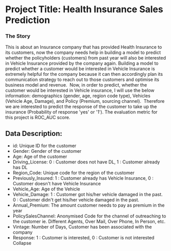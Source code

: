 
# Project Title: Health Insurance Sales Prediction
### The Story
This is about an Insurance company that has provided Health Insurance to its customers, now the company needs help in building a model to predict whether the policyholders (customers) from past year will also be interested in Vehicle Insurance provided by the company again.
​
Building a model to predict whether a customer would be interested in Vehicle Insurance is extremely helpful for the company because it can then accordingly plan its communication strategy to reach out to those customers and optimise its business model and revenue.
​
Now, in order to predict, whether the customer would be interested in Vehicle insurance, I will use the below information: demographics (gender, age, region code type), Vehicles (Vehicle Age, Damage), and Policy (Premium, sourcing channel).
​
Therefore we are interested to predict the response of the customer to take up the insurance (Probability of response 'yes' or '1'). The evaluation metric for this project is ROC_AUC score.
​
## Data Description:
- id: Unique ID for the customer
- Gender: Gender of the customer
- Age: Age of the customer
- Driving_License: 0 : Customer does not have DL, 1 : Customer already has DL
- Region_Code: Unique code for the region of the customer
- Previously_Insured: 1 : Customer already has Vehicle Insurance, 0 : Customer doesn't have Vehicle Insurance
- Vehicle_Age: Age of the Vehicle
- Vehicle_Damage: 1 : Customer got his/her vehicle damaged in the past. 0 : Customer didn't get his/her vehicle damaged in the past.
- Annual_Premium: The amount customer needs to pay as premium in the year
- PolicySalesChannel: Anonymised Code for the channel of outreaching to the customer ie. Different Agents, Over Mail, Over Phone, In Person, etc.
- Vintage: Number of Days, Customer has been associated with the company
- Response: 1 : Customer is interested, 0 : Customer is not interested
Collapse




